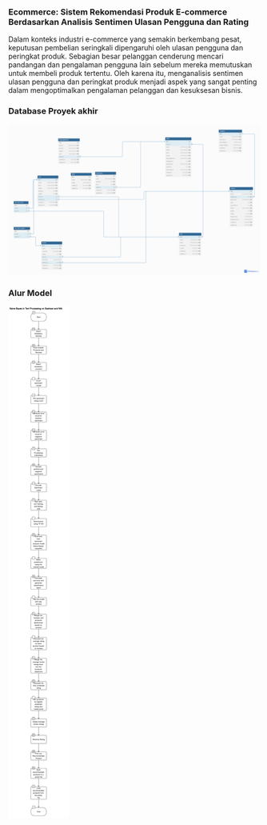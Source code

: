 ### Ecommerce: Sistem Rekomendasi Produk E-commerce Berdasarkan Analisis Sentimen Ulasan Pengguna dan Rating

Dalam konteks industri e-commerce yang semakin berkembang pesat, keputusan pembelian seringkali dipengaruhi oleh ulasan pengguna dan peringkat produk. Sebagian besar pelanggan cenderung mencari pandangan dan pengalaman pengguna lain sebelum mereka memutuskan untuk membeli produk tertentu. Oleh karena itu, menganalisis sentimen ulasan pengguna dan peringkat produk menjadi aspek yang sangat penting dalam mengoptimalkan pengalaman pelanggan dan kesuksesan bisnis.


### Database Proyek akhir

<img src='./assets/diagram_proyek_akhi.png' />

### Alur Model

<img src="./assets/diagram-export-11-4-2023-5_55_00-PM.png" />



